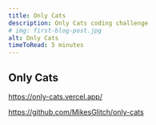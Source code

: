 ```yaml
---
title: Only Cats
description: Only Cats coding challenge
# img: first-blog-post.jpg
alt: Only Cats
timeToRead: 5 minutes
---
```

## Only Cats

https://only-cats.vercel.app/

https://github.com/MikesGlitch/only-cats
